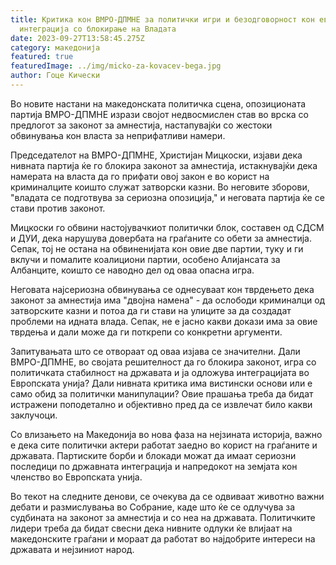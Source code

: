 ```yaml
---
title: Kритика кон ВМРО-ДПМНЕ за политички игри и безодговорност кон eвропската
  интеграција со блокирање на Владата
date: 2023-09-27T13:58:45.275Z
category: македонија
featured: true
featuredImage: ../img/micko-za-kovacev-bega.jpg
author: Гоце Кически
---
```

Во новите настани на македонската политичка сцена, опозиционата партија ВМРО-ДПМНЕ изрази својот недвосмислен став во врска со предлогот за законот за амнестија, настапувајќи со жестоки обвинувања кон власта за неприфатливи намери.

Председателот на ВМРО-ДПМНЕ, Христијан Мицкоски, изјави дека нивната партија ќе го блокира законот за амнестија, истакнувајќи дека намерата на власта да го прифати овој закон е во корист на криминалците коишто служат затворски казни. Во неговите зборови, "владата се подготвува за сериозна опозиција," и неговата партија ќе се стави против законот.

Мицкоски го обвини настојувачкиот политички блок, составен од СДСМ и ДУИ, дека нарушува довербата на граѓаните со обети за амнестија. Сепак, тој не остана на обвиненијата кон овие две партии, туку и ги вклучи и помалите коалициони партии, особено Алијансата за Албанците, коишто се наводно дел од оваа опасна игра.

Неговата најсериозна обвинувања се однесуваат кон тврдењето дека законот за амнестија има "двојна намена" - да ослободи криминалци од затворските казни и потоа да ги стави на улиците за да создадат проблеми на идната влада. Сепак, не е јасно какви докази има за овие тврдења и дали може да ги поткрепи со конкретни аргументи.

Запитувањата што се отвораат од оваа изјава се значителни. Дали ВМРО-ДПМНЕ, во својата решителност да го блокира законот, игра со политичката стабилност на државата и ја одложува интеграцијата во Европската унија? Дали нивната критика има вистински основи или е само обид за политички манипулации? Овие прашања треба да бидат истражени поподетално и објективно пред да се извлечат било какви заклучоци.

Со влизањето на Македонија во нова фаза на нејзината историја, важно е дека сите политички актери работат заедно во корист на граѓаните и државата. Партиските борби и блокади можат да имаат сериозни последици по државната интеграција и напредокот на земјата кон членство во Европската унија.

Во текот на следните денови, се очекува да се одвиваат животно важни дебати и размислувања во Собрание, каде што ќе се одлучува за судбината на законот за амнестија и со неа на државата. Политичките лидери треба да бидат свесни дека нивните одлуки ќе влијаат на македонските граѓани и мораат да работат во најдобрите интереси на државата и нејзиниот народ.